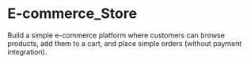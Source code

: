 # E-commerce_Store
Build a simple e-commerce platform where customers can browse products, add them to a cart, and place simple orders (without payment integration).
